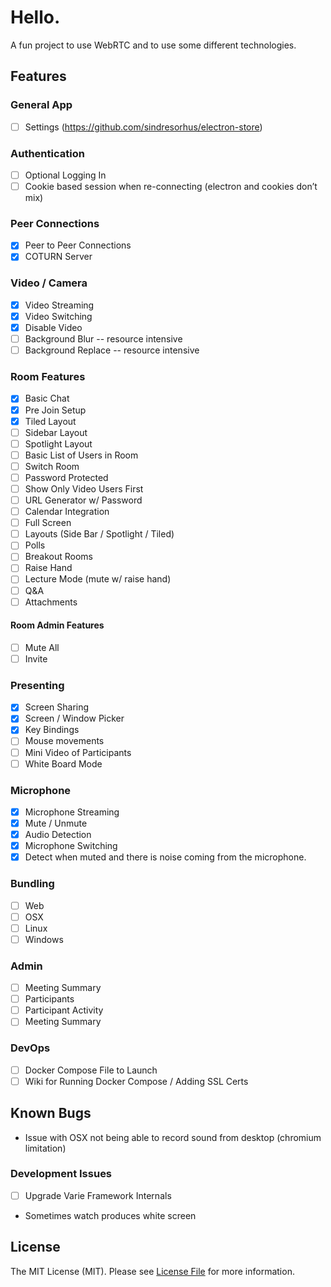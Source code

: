 # Hello.

A fun project to use WebRTC and to use some different technologies.

## Features

### General App

- [ ] Settings (https://github.com/sindresorhus/electron-store)

### Authentication

- [ ] Optional Logging In
- [ ] Cookie based session when re-connecting (electron and cookies don’t mix)

### Peer Connections

- [x] Peer to Peer Connections
- [x] COTURN Server

### Video / Camera

- [x] Video Streaming
- [x] Video Switching
- [x] Disable Video
- [ ] Background Blur -- resource intensive
- [ ] Background Replace -- resource intensive

### Room Features

- [x] Basic Chat
- [x] Pre Join Setup
- [x] Tiled Layout
- [ ] Sidebar Layout
- [ ] Spotlight Layout
- [ ] Basic List of Users in Room
- [ ] Switch Room
- [ ] Password Protected
- [ ] Show Only Video Users First
- [ ] URL Generator w/ Password
- [ ] Calendar Integration
- [ ] Full Screen
- [ ] Layouts (Side Bar / Spotlight / Tiled)
- [ ] Polls
- [ ] Breakout Rooms
- [ ] Raise Hand
- [ ] Lecture Mode (mute w/ raise hand)
- [ ] Q&A
- [ ] Attachments

#### Room Admin Features

- [ ] Mute All
- [ ] Invite

### Presenting

- [x] Screen Sharing
- [x] Screen / Window Picker
- [x] Key Bindings
- [ ] Mouse movements
- [ ] Mini Video of Participants
- [ ] White Board Mode

### Microphone

- [x] Microphone Streaming
- [x] Mute / Unmute
- [x] Audio Detection
- [x] Microphone Switching
- [x] Detect when muted and there is noise coming from the microphone.

### Bundling

- [ ] Web
- [ ] OSX
- [ ] Linux
- [ ] Windows

### Admin

- [ ] Meeting Summary
- [ ] Participants
- [ ] Participant Activity
- [ ] Meeting Summary

### DevOps
- [ ] Docker Compose File to Launch
- [ ] Wiki for Running Docker Compose / Adding SSL Certs

## Known Bugs

- Issue with OSX not being able to record sound from desktop (chromium limitation)

### Development Issues

- [ ] Upgrade Varie Framework Internals
- Sometimes watch produces white screen

## License

The MIT License (MIT). Please see [License File](LICENSE.md) for more information.
